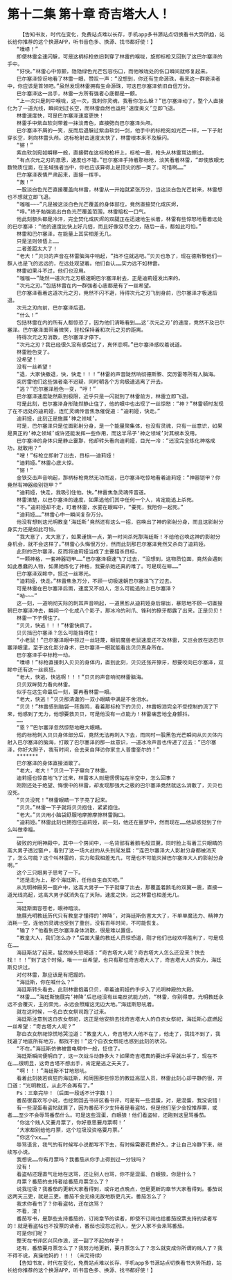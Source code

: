 # 第十二集 第十章 奇吉塔大人！
        【告知书友，时代在变化，免费站点难以长存，手机app多书源站点切换看书大势所趋，站长给你推荐的这个换源APP，听书音色多、换源、找书都好使！】
       “噗哧！”
       即使林雷全速闪躲，可是这柄标枪依旧刺穿了林雷的喉咙，旋即标枪又回到了这巴尔塞泽的手中。
       “好快。”林雷心中惊颤，隐隐绿色光芒包容伤口，而他喉咙处的伤口瞬间就修复起来。
       巴尔塞泽惊讶地看了林雷一眼，赞叹一声：“没想到，你还有生命源珠，看来这一群亵渎者中，你应该是首领吧。”虽然发现林雷拥有生命源珠，可这巴尔塞泽依旧自信万分。
       巴尔塞泽这一出手，林雷一方所有强者心底都是一颤。
       “上一次只是刺中喉咙，这一次，我刺你灵魂，我看你怎么躲？”巴尔塞泽动了，整个人直接化为了一道光线，瞬间划过长空，而林雷自然也运用‘速度奥义’立即飞退。
       林雷速度快，可是巴尔塞泽速度更快！
       林雷手中紫血软剑带着一抹淡青色，直接劈向巴尔塞泽头颅。
       巴尔塞泽不屑的一笑，反而后退躲过紫血软剑一剑，他手中的标枪宛如光芒一样，一下子射穿长空，刺向林雷头颅。这标枪射击速度太快了，林雷根本来不及躲闪。
       “锵！”
       紫血软剑宛如瞬移一般，直接劈在这标枪枪杆上，标枪一震，枪头从林雷耳边擦过。
       “有点次元之刃的意思，速度也不错。”巴尔塞泽手持着那标枪，淡笑看着林雷，“即使放眼无数物质位面，在圣域强者当中，你也应该算得上是顶尖的那一类了。可惜啊……”
       巴尔塞泽表情严肃起来，直接一挥手。
       “轰！”
       一股淡白色光芒直接覆盖向林雷，林雷从一开始就紧张万分，当这淡白色光芒射来，林雷想也不想就立即飞退。
       “嗤嗤~~~”凡是被这淡白色光芒覆盖的身体部位，竟然直接焚化成灰烬，
       “呼。”终于勉强逃出白色光芒覆盖范围，林雷暗松一口气。
       他此刻额头都是冷汗，完全焚化成灰烬的双腿正在迅速地生长着，林雷有些惊怒地看着远处的巴尔塞泽：“他的速度比快上好几倍，而且好像没尽全力，随后一击，都如此可怕。”
       林雷和巴尔塞泽，在能量上其实相差无几。
       只是法则领悟上……
       二者差距太大了！
       “老大！”贝贝的声音在林雷脑海中响起，“挡不住就逃吧。”贝贝也急了，现在德斯黎他们一群人也是飞的远远的，在远处观望着。他们自认……实力远不如林雷。
       林雷如果斗不过，他们也没用。
       “嗤嗤~~”陡然一道次元之刃极速朝巴尔塞泽射去，正是迪莉娅发出来的。
       “次元之刃。”包括林雷在内一群强者心底都是有了一丝希望。
       巴尔塞泽看着这道次元之刃，竟然不闪不避，待得次元之刃飞到身前，巴尔塞泽才极速后退。
       次元之刃向前，巴尔塞泽后退。
       “什么！”
       包括林雷在内的所有人都惊恐了，因为他们清晰看到……这‘次元之刃’的速度，竟然不及巴尔塞泽。巴尔塞泽面带着微笑，轻松保持着和次元之刃的距离。
       待得次元之刃消散，巴尔塞泽才停下。
       “次元之刃？我已经很久没有感受过了，真怀恋啊。”巴尔塞泽感叹着说道。
       林雷脸色变了。
       没希望！
       没有一丝希望！
       “退，大家快撤退，快，快走！！！”林雷的声音陡然响彻德斯黎、突厉雷等所有人脑海。
       突厉雷他们这些强者毫不迟疑，同时朝各个方向极速逃离了开去。
       “逃？”巴尔塞泽脸色一变，“哼！”
       巴尔塞泽速度陡然飙到极限，近乎只是一闪就到了林雷前方，林雷立即飞退。
       可是此刻，巴尔塞泽身形陡然静止住了，他的眼中也出现了一丝惊怒：“神？”林雷顿时发现了在不远处的迪莉娅，连忙灵魂传音焦急催促道：“迪莉娅，快走。”
       迪莉娅，此刻正是施展‘神之领域’。
       可是，巴尔塞泽只是位面影射分身，是一个能量聚集体，也没有灵魂，只有一丝意识，如果是真正的‘神之领域’或许还能发挥一些作用，而这半吊子‘神之领域’对其根本没用。
       巴尔塞泽的身体只是静止霎那，他却转头看向迪莉娅，目光一冷：“还没完全炼化神格成功，就敢用？”
       “嗖！”标枪立即射了出去，目标——迪莉娅！
       “迪莉娅。”林雷心底大惊。
       “锵！”
       金铁交击声音响起，那柄标枪竟然无功而返，巴尔塞泽吃惊地看着迪莉娅：“神器铠甲？你竟然有神器级别铠甲？”
       “迪莉娅，快走，我吸引住他。快。”林雷焦急灵魂传音道。
       林雷清楚，以巴尔塞泽的速度，如果追他们其中任何一个人，肯定能追上杀死。
       “不。”迪莉娅却不走，盯着林雷，水雾在眼眸中，“要死，我陪你一起死。”
       “迪莉娅……”林雷心中一瞬间复杂万分。
       他没有想到这光明教皇‘海廷斯’竟然还有这么一招，召唤出了神的影射分身，而且这影射分身实力还是如此可怕。
       “我大意了，太大意了，如果谨慎一点，第一时间杀死那海廷斯！不给他召唤这神的影射分身机会，就不会这样了。”林雷心头悔恨万分，然而此刻那巴尔塞泽竟然又杀向了迪莉娅。
       此刻的巴尔塞泽，反而将迪莉娅当成了主要猎杀目标。
       “一颗神格，一套神器铠甲……”巴尔塞泽极速飞了过去，“没想到，这物质位面，竟然会遇到如此愚蠢的人物，如果她炼化了神格，我要杀她还真的难了。可是现在嘛……”
       巴尔塞泽双眸中，掠过一丝寒光。
       “迪莉娅，快走。”林雷焦急万分，不顾一切极速朝巴尔塞泽飞了过去。
       可是林雷在巴尔塞泽后面，速度又不如人，怎么可能追的上巴尔塞泽？
       “呦~~~”
       这一刻，一道响彻天际的刺耳声音响起，一道黑影从迪莉娅身后窜出，暴怒地不顾一切直接朝巴尔塞泽冲去，瞬间一个化成八个影子，那冰冷的利爪、锋利的獠牙都露了出来，正是贝贝！
       林雷一下子愣住了。
       “贝贝，快逃！！！”林雷快疯了。
       贝贝挡巴尔塞泽？怎么可能挡得住！
       “小老鼠！”巴尔塞泽眼中掠过一丝轻蔑，眼前魔兽老鼠速度还不及林雷，又岂会放在这巴尔塞泽眼里，至于这化影分身术，巴尔塞泽一眼就能看出贝贝真身所在。
       巴尔塞泽手中标枪一动。
       “噗哧！”标枪直接刺入贝贝的身体内，直到此刻，贝贝还张开獠牙，想要咬向巴尔塞泽，双眸中还有这一丝疯狂。
       “老大，快逃，快逃啊！！！”贝贝的声音响彻林雷脑海。
       贝贝双眸努力看向林雷。
       似乎在这生命最后一刻，要再看林雷一眼。
       “老大，快逃！”贝贝那清澈的一双小眼睛中满是不舍泪水。
       “贝贝！”林雷感到脑袋一阵轰鸣，看着那标枪下的贝贝，林雷眼泪完全不受控制的流了下来，他感到了无力，他想要救贝贝，可是他没有一点能力！林雷痛苦地全身颤抖。
       ……
       “恩？”巴尔塞泽忽然惊怒地瞪大眼睛。
       他的标枪刺入贝贝身体部分后，竟然无法再刺入下去，而同时一股黑色光芒瞬间从贝贝体内射入巴尔塞泽的脑海，打散了巴尔塞泽的那一丝意识，一道冰冷声音也传递了过去：“巴尔塞泽，你好大胆子，我有时间，会去亲自拜访你家主人普雷奎尔的！”
       *******
       巴尔塞泽的身体直接消散了。
       “老大，老大！”贝贝一下子窜向了林雷。
       迪莉娅也惊喜地飞了过来，林雷本人则是愣愣站在半空中，怎么回事？
       刚刚还处于绝望、悔恨中的林雷，却发现那强大之极的巴尔塞泽竟然就这么消散了，贝贝也没死。
       “贝贝没死！”林雷眼睛一下子亮了起来。
       “贝贝。”林雷一下子就将贝贝抱住，紧紧抱住。
       “老大。”贝贝用小脑袋舒服地摩擦摩擦林雷胸口。
       “迪莉娅。”林雷此刻也拥抱住迪莉娅，前一刻，他还在噩梦中，然而现在……他却感觉到了什么叫做幸福。
       ……
       破败的光明神殿中，其中一个房间中，一名背部有着鹅毛般双翼，同时脸上有着三只眼睛的高大男子透过窗户，看到了这一场大战的从头到尾发展：“连巴尔塞泽大人影射分身都被消灭了，怎么可能？这个叫林雷的，实力和我相差无几，可是也不可能灭掉巴尔塞泽大人的影射分身啊。”
       这个三只眼男子思考了一下。
       “还是走为上，那个海廷斯，任他自生自灭吧。”
       从光明神殿另一窗户中，这高大男子一下子就窜了出去，那覆盖着鹅毛的双翼一震，直接一道光线亮起，这高大男子就消失在了天际。速度之快，比之林雷也相差无几。
       ……
       海廷斯面容苍老，眼神暗淡。
       施展光明教廷历代只有教皇才懂得的‘神降’，对海廷斯伤害太大了，不单单魔法力、精神力消耗一空，连他的灵魂也受到了重创，没有百年时间，不可能恢复。
       “输了？”他看到巴尔塞泽身体消散，很是难以置信。
       “教皇大人，我们怎么办？”后面大量的教廷人员惊恐道，刚才他们已经欢呼胜利了，可是现在……
       海廷斯站了起来，猛然掉头怒喝道：“奇吉塔大人呢？奇吉塔大人怎么还没来？快去找！！！”到了这个时候，唯一一丝希望，也只有那位奇吉塔大人了，奇吉塔大人的实力，海廷斯见识过。
       对付林雷，那应该是有把握的。
       “海廷斯，你在喊什么？”
       海廷斯转头看去，此刻林雷抱着贝贝，牵着迪莉娅的手步入了光明神殿的大殿。
       “林雷……”海廷斯施展完‘神降’后已经没有丝毫反抗能力的，“林雷，你别得意，光明教廷永远不会覆灭，主的荣光，永远会照耀这无边大地。”海廷斯怒吼着。
       就在这时候，一名白衣女祭司跑了过来。
       海廷斯注意到这白衣女祭祀，这正是他安排去找奇吉塔大人的白衣女祭祀，海廷斯心底燃起一丝希望：“奇吉塔大人呢？”
       那白衣女祭祀惊慌地哭泣道：“教皇大人，奇吉塔大人他不在了，他走了，我找不到了，我找遍了地底所有地方，都找不到！”这个白衣女祭祀也感到此刻的状况。
       “不在。”海廷斯仿佛被雷电劈中一般，怔住了。
       海廷斯瞬间便明白了，这一次战斗动静多大？如果奇吉塔真的要出手早就出手了，现在不在……很明显，这奇吉塔不想出手，肯定是逃之夭夭了。
       “啊！！！”海廷斯不甘地怒吼。
       看着此刻装若疯狂的海廷斯，和周围那些惊恐的教廷高层人员，林雷此刻心却平静的很，开口道：“光明教廷，从此不会再有了。”
       Ps：三章完毕！（后面一段话不计字数！）
       番茄很喜欢写小说，也经常回去书评区看书评，可是有一些混蛋，对，是混蛋，我没说错！
       有一些混蛋看盗帖就算了，因为番茄不少支持者是看盗帖，但是他们至少会投推荐票，或者……至少不会辱骂番茄什么。可是这些混蛋，白眼狼！他们看盗帖，还跑到这里骂番茄。
       ‘你这个贱人又要月票了，你好意思要月票啊！’
       ‘大家都别给他月票，这个垃圾没资格要月票。’
       “你这个xx……”
       辱骂语言，我气的有时候写小说都写不下去，有时候需要花费好久，才让自己冷静下来，继续写小说。
       我想说……你有月票吗？我番茄从你手上得到过一分钱吗？
       没有！
       看盗帖还理直气壮地在这骂，还让别人也骂，你不是混蛋、白眼狼，你是什么？
       月票？番茄的支持者给番茄月票怎么了？
       说我垃圾？我番茄的更新大家看得到，或许迟点晚点，但是更新的章节大家看得到。番茄说这两天三更，就是三更。番茄不会无缘无故地断更几天。番茄怎么了？
       我求你看书了？你看盗帖，还在这骂？
       不看，滚！
       番茄写书，是那些支持番茄的，订阅章节的读者，即使不订阅也给番茄投票支持的读者写的！就是看盗帖也不投票的读者，番茄也没怨过别人，至少人家不会来骂番茄。
       可是你们呢？
       整天在书评区兴风作浪，还一副了不起的样子！
       还有，番茄要月票怎么了？我努力地更新，要月票怎么了？怎么就变成你所谓的贱人了？我不得不说，真操他妈的！！！（未完待续）
       【告知书友，时代在变化，免费站点难以长存，手机app多书源站点切换看书大势所趋，站长给你推荐的这个换源APP，听书音色多、换源、找书都好使！】